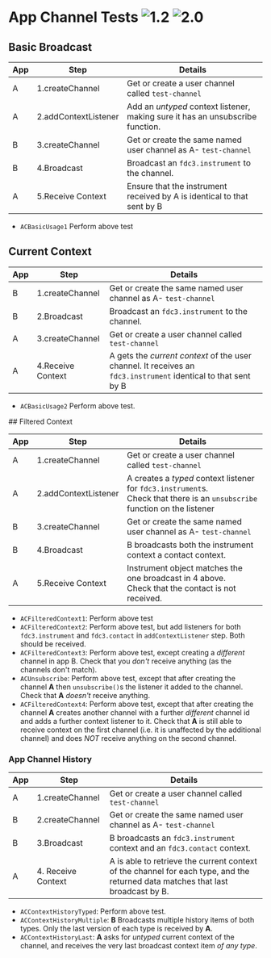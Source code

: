 # App Channel Tests  ![1.2](https://img.shields.io/badge/FDC3-1.2-green) ![2.0](https://img.shields.io/badge/FDC3-2.0-blue)

## Basic Broadcast

| App | Step               | Details                                                                    |
|-----|--------------------|----------------------------------------------------------------------------|
| A   | 1.createChannel   |Get or create a user channel called `test-channel` |
| A   | 2.addContextListener |Add an _untyped_ context listener, making sure it has an unsubscribe function. |
| B   | 3.createChannel        | Get or create the same named user channel as A- `test-channel`|
| B   | 4.Broadcast          | Broadcast an `fdc3.instrument` to the channel.|
| A   | 5.Receive Context    | Ensure that the instrument received by A is identical to that sent by B  |

-  `ACBasicUsage1` Perform above test 

## Current Context

| App | Step               | Details                                                                    |
|-----|--------------------|----------------------------------------------------------------------------|
| B   | 1.createChannel        | Get or create the same named user channel as A- `test-channel`|
| B   | 2.Broadcast          | Broadcast an `fdc3.instrument` to the channel.|
| A   | 3.createChannel   |Get or create a user channel called `test-channel` |
| A   | 4.Receive Context    | A gets the _current context_ of the user channel. It receives an `fdc3.instrument` identical to that sent by B  |

-  `ACBasicUsage2` Perform above test.

## Filtered Context

| App | Step               | Details                                                         |
|-----|--------------------|-----------------------------------------------------------------|
| A   | 1.createChannel   |Get or create a user channel called `test-channel` |
| A   | 2.addContextListener | A creates a _typed_ context listener for `fdc3.instrument`s.  <br>Check that there is an `unsubscribe` function on the listener |
| B   | 3.createChannel        | Get or create the same named user channel as A- `test-channel`|
| B   | 4.Broadcast          | B broadcasts both the instrument context a contact context. |
| A   | 5.Receive Context    | Instrument object matches the one broadcast in 4 above.<br>Check that the contact is not received.                                                                   |

-  `ACFilteredContext1`: Perform above test 
-  `ACFilteredContext2`: Perform above test, but add listeners for both `fdc3.instrument` and `fdc3.contact` in `addContextListener` step.  Both should be received. 
-  `ACFilteredContext3`: Perform above test, except creating a _different_ channel in app B. Check that you _don't_ receive anything (as the channels don't match).
-  `ACUnsubscribe`: Perform above test, except that after creating the channel **A** then `unsubscribe()`s the listener it added to the channel. Check that **A** _doesn't_ receive anything.
-  `ACFilteredContext4`: Perform above test, except that after creating the channel **A** creates another channel with a further _different_ channel id and adds a further context listener to it.  Check that **A** is still able to receive context on the first channel (i.e. it is unaffected by the additional channel) and does *NOT* receive anything on the second channel.

### App Channel History

| App | Step               | Details                                                 |
|-----|--------------------|---------------------------------------------------------|
| A   | 1.createChannel   |Get or create a user channel called `test-channel` |
| B   | 2.createChannel        | Get or create the same named user channel as A- `test-channel`|
| B   | 3.Broadcast          | B broadcasts an `fdc3.instrument` context and an `fdc3.contact` context. |
| A   | 4. Receive Context    | A is able to retrieve the current context of the channel for each type, and the returned data matches that last broadcast by B.|                                                             |

- `ACContextHistoryTyped`: Perform above test.
- `ACContextHistoryMultiple`: **B** Broadcasts multiple history items of both types.  Only the last version of each type is received by **A**.
- `ACContextHistoryLast`: **A** asks for _untyped_ current context of the channel, and receives the very last broadcast context item _of any type_.
